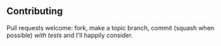 ## Contributing

Pull requests welcome: fork, make a topic branch, commit (squash when possible) *with tests* and I'll happily consider.
